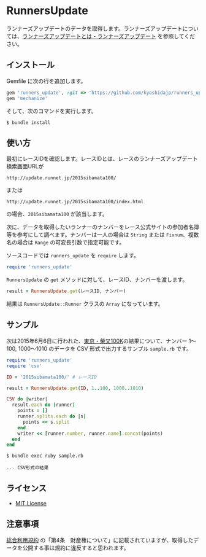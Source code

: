 # RunnersUpdate

ランナーズアップデートのデータを取得します。ランナーズアップデートについては、[ランナーズアップデートとは - ランナーズアップデート](http://update.runnet.jp/2015chitose/help.html) を参照してください。

## インストール

Gemfile に次の行を追加します。

```ruby
gem 'runners_update', :git => 'https://github.com/kyoshidajp/runners_update.git'
gem 'mechanize'
```

そして、次のコマンドを実行します。

    $ bundle install

## 使い方

最初にレースIDを確認します。レースIDとは、レースのランナーズアップデート検索画面URLが

```
http://update.runnet.jp/2015sibamata100/
```

または

```
http://update.runnet.jp/2015sibamata100/index.html
```

の場合、`2015sibamata100` が該当します。

次に、データを取得したいランナーのナンバーをレース公式サイトの参加者名簿等を参考にして調べます。ナンバーは一人の場合は `String` または `Fixnum`、複数名の場合は `Range` の可変長引数で指定可能です。

ソースコードでは `runners_update` を `require` します。

```ruby
require 'runners_update'
```

`RunnersUpdate` の `get` メソッドに対して、レースID、ナンバーを渡します。

```ruby
result = RunnersUpdate.get(レースID, ナンバー)
```

結果は `RunnersUpdate::Runner` クラスの `Array` になっています。

## サンプル

次は2015年6月6日に行われた、[東京・柴又100K](http://tokyo100k.jp/)の結果について、ナンバー 1〜100, 1000〜1010 のデータを CSV 形式で出力するサンプル `sample.rb` です。

```ruby
require 'runners_update'
require 'csv'

ID = '2015sibamata100/' # レースID

result = RunnersUpdate.get(ID, 1..100, 1000..1010)

CSV do |writer|
  result.each do |runner|
    points = []
    runner.splits.each do |s|
      points << s.split
    end
    writer << [runner.number, runner.name].concat(points)
  end
end
```

```
$ bundle exec ruby sample.rb

... CSV形式の結果

```

## ライセンス

- [MIT License](http://opensource.org/licenses/MIT)

## 注意事項

[総合利用規約](http://runnet.jp/help/rule/detail_n6.html) の「第4条　財産権について」に記載されていますが、取得したデータを公開する事は規約に違反すると思われます。
